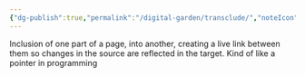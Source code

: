 ```yaml
---
{"dg-publish":true,"permalink":"/digital-garden/transclude/","noteIcon":"1","created":"2025-04-06T12:38:09.971-04:00","updated":"2025-04-06T12:39:51.178-04:00"}
---
```



Inclusion of one part of a page, into another, creating a live link between them so changes in the source are reflected in the target.  Kind of like a pointer in programming 